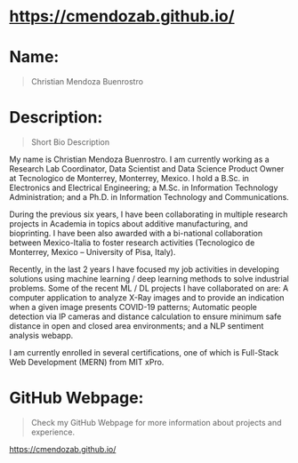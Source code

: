 # https://cmendozab.github.io/

# Name:
> Christian Mendoza Buenrostro

# Description: 
> Short Bio Description 

My name is Christian Mendoza Buenrostro. I am currently working as a Research Lab Coordinator, Data Scientist and Data Science Product Owner at Tecnologico de Monterrey, Monterrey, Mexico. I hold a B.Sc. in Electronics and Electrical Engineering; a M.Sc. in Information Technology Administration; and a Ph.D. in Information Technology and Communications.

During the previous six years, I have been collaborating in multiple research projects in Academia in topics about additive manufacturing, and bioprinting. I have been also awarded with a bi-national collaboration between Mexico-Italia to foster research activities (Tecnologico de Monterrey, Mexico – University of Pisa, Italy).

Recently, in the last 2 years I have focused my job activities in developing solutions using machine learning / deep learning methods to solve industrial problems. Some of the recent ML / DL projects I have collaborated on are: A computer application to analyze X-Ray images and to provide an indication when a given image presents COVID-19 patterns; Automatic people detection via IP cameras and distance calculation to ensure minimum safe distance in open and closed area environments; and a NLP sentiment analysis webapp.

I am currently enrolled in several certifications, one of which is Full-Stack Web Development (MERN) from MIT xPro.


# GitHub Webpage:
> Check my GitHub Webpage for more information about projects and experience.

https://cmendozab.github.io/
